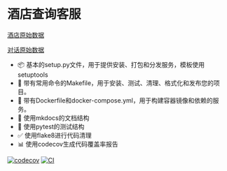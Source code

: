 # 酒店查询客服

[酒店原始数据](https://raw.githubusercontent.com/thu-coai/CrossWOZ/master/data/crosswoz/database/hotel_db.json)

[对话原始数据](https://raw.githubusercontent.com/thu-coai/CrossWOZ/master/data/crosswoz/train.json.zip)

- 📦 基本的setup.py文件，用于提供安装、打包和分发服务，模板使用setuptools
- 🤖 带有常用命令的Makefile，用于安装、测试、清理、格式化和发布您的项目。
- 🐋 带有Dockerfile和docker-compose.yml，用于构建容器镜像和依赖的服务。
- 📃 使用mkdocs的文档结构
- 🧪 使用pytest的测试结构
- ✅ 使用flake8进行代码清理
- 📊 使用codecov生成代码覆盖率报告

[![codecov](https://codecov.io/gh/toddlt/hotel-chatbot/branch/main/graph/badge.svg?token=hotel-chatbot_token_here)](https://codecov.io/gh/toddlt/hotel-chatbot)
[![CI](https://github.com/toddlt/hotel-chatbot/actions/workflows/main.yml/badge.svg)](https://github.com/toddlt/hotel-chatbot/actions/workflows/main.yml)

